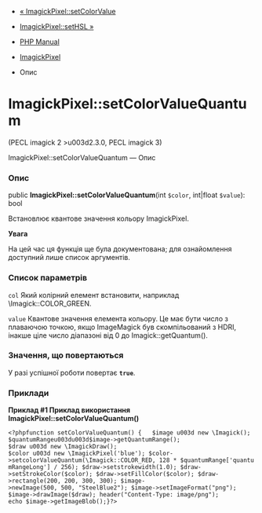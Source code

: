 - [« ImagickPixel::setColorValue](imagickpixel.setcolorvalue.md)
- [ImagickPixel::setHSL »](imagickpixel.sethsl.md)

- [PHP Manual](index.md)
- [ImagickPixel](class.imagickpixel.md)
- Опис

# ImagickPixel::setColorValueQuantum

(PECL imagick 2 \>u003d2.3.0, PECL imagick 3)

ImagickPixel::setColorValueQuantum — Опис

### Опис

public **ImagickPixel::setColorValueQuantum**(int `$color`, int\|float
`$value`): bool

Встановлює квантове значення кольору ImagickPixel.

**Увага**

На цей час ця функція ще була документована; для
ознайомлення доступний лише список аргументів.

### Список параметрів

`col`
Який колірний елемент встановити, наприклад \Imagick::COLOR_GREEN.

`value`
Квантове значення елемента кольору. Це має бути число з плаваючою
точкою, якщо ImageMagick був скомпільований з HDRI, інакше ціле число
діапазоні від 0 до Imagick::getQuantum().

### Значення, що повертаються

У разі успішної роботи повертає **`true`**.

### Приклади

**Приклад #1 Приклад використання
**ImagickPixel::setColorValueQuantum()****

` <?phpfunction setColorValueQuantum() {   $image u003d new \Imagick(); $quantumRangeu003du003d$image->getQuantumRange(); $draw u003d new \ImagickDraw(); $color u003d new \ImagickPixel('blue'); $color->setcolorValueQuantum(\Imagick::COLOR_RED, 128 * $quantumRange['quantumRangeLong'] / 256); $draw->setstrokewidth(1.0); $draw->setStrokeColor($color); $draw->setFillColor($color); $draw->rectangle(200, 200, 300, 300); $image->newImage(500, 500, "SteelBlue2"); $image->setImageFormat("png"); $image->drawImage($draw); header("Content-Type: image/png"); echo $image->getImageBlob();}?> `
